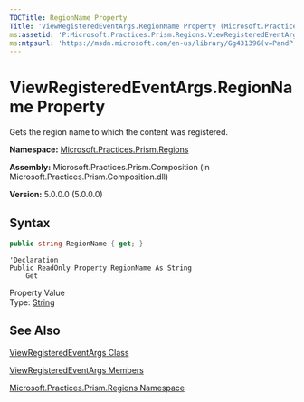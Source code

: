 ```yaml
---
TOCTitle: RegionName Property
Title: 'ViewRegisteredEventArgs.RegionName Property (Microsoft.Practices.Prism.Regions)'
ms:assetid: 'P:Microsoft.Practices.Prism.Regions.ViewRegisteredEventArgs.RegionName'
ms:mtpsurl: 'https://msdn.microsoft.com/en-us/library/Gg431396(v=PandP.50)'
---
```


# ViewRegisteredEventArgs.RegionName Property

Gets the region name to which the content was registered.

**Namespace:** [Microsoft.Practices.Prism.Regions](https://msdn.microsoft.com/en-us/library/microsoft.practices.prism.regions(v=pandp.50))

**Assembly:** Microsoft.Practices.Prism.Composition (in Microsoft.Practices.Prism.Composition.dll)

**Version:** 5.0.0.0 (5.0.0.0)

## Syntax

```C#
public string RegionName { get; }
```

```VB
'Declaration
Public ReadOnly Property RegionName As String
	Get
```

Property Value<br/>
Type: [String](http://msdn.microsoft.com/en-us/library/s1wwdcbf)

## See Also

[ViewRegisteredEventArgs Class](https://msdn.microsoft.com/en-us/library/microsoft.practices.prism.regions.viewregisteredeventargs(v=pandp.50))

[ViewRegisteredEventArgs Members](https://msdn.microsoft.com/en-us/library/microsoft.practices.prism.regions.viewregisteredeventargs_members(v=pandp.50))

[Microsoft.Practices.Prism.Regions Namespace](https://msdn.microsoft.com/en-us/library/microsoft.practices.prism.regions(v=pandp.50))